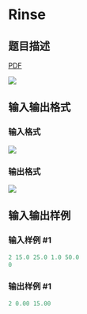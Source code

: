 # Rinse

## 题目描述

[problemUrl]: https://uva.onlinejudge.org/index.php?option=com_onlinejudge&Itemid=8&category=23&page=show_problem&problem=2050

[PDF](https://uva.onlinejudge.org/external/111/p11109.pdf)

![](https://cdn.luogu.com.cn/upload/vjudge_pic/UVA11109/6ef7a4710dde98468f21f5f5eaa7ac3eba353d9c.png)

## 输入输出格式

### 输入格式

![](https://cdn.luogu.com.cn/upload/vjudge_pic/UVA11109/c64c1b381d50607a15d600be3d4949ae297f7b8c.png)

### 输出格式

![](https://cdn.luogu.com.cn/upload/vjudge_pic/UVA11109/e52d9188f3c6037884bf3540ea033a29a858ff1d.png)

## 输入输出样例

### 输入样例 #1

```cpp
2 15.0 25.0 1.0 50.0
0
```


### 输出样例 #1

```cpp
2 0.00 15.00
```


